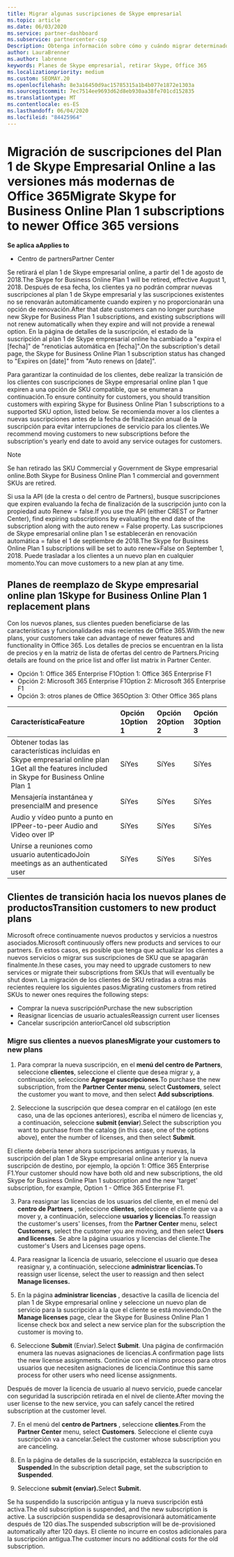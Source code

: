 ```yaml
---
title: Migrar algunas suscripciones de Skype empresarial
ms.topic: article
ms.date: 06/03/2020
ms.service: partner-dashboard
ms.subservice: partnercenter-csp
Description: Obtenga información sobre cómo y cuándo migrar determinados clientes con suscripciones de Skype empresarial online plan 1 que expiren a las nuevas versiones de Office 365.
author: LauraBrenner
ms.author: labrenne
keywords: Planes de Skype empresarial, retirar Skype, Office 365
ms.localizationpriority: medium
ms.custom: SEOMAY.20
ms.openlocfilehash: 8e3a16450d9ac15785315a1b4b077e1872e1303a
ms.sourcegitcommit: 7ec7514ee9693d62d8eb930aa38fe701cd152835
ms.translationtype: MT
ms.contentlocale: es-ES
ms.lasthandoff: 06/04/2020
ms.locfileid: "84425964"
---
```

# <a name="migrate-skype-for-business-online-plan-1-subscriptions-to-newer-office-365-versions"></a><span data-ttu-id="1561e-104">Migración de suscripciones del Plan 1 de Skype Empresarial Online a las versiones más modernas de Office 365</span><span class="sxs-lookup"><span data-stu-id="1561e-104">Migrate Skype for Business Online Plan 1 subscriptions to newer Office 365 versions</span></span>

<span data-ttu-id="1561e-105">**Se aplica a**</span><span class="sxs-lookup"><span data-stu-id="1561e-105">**Applies to**</span></span>

- <span data-ttu-id="1561e-106">Centro de partners</span><span class="sxs-lookup"><span data-stu-id="1561e-106">Partner Center</span></span>

<span data-ttu-id="1561e-107">Se retirará el plan 1 de Skype empresarial online, a partir del 1 de agosto de 2018.</span><span class="sxs-lookup"><span data-stu-id="1561e-107">The Skype for Business Online Plan 1 will be retired, effective August 1, 2018.</span></span> <span data-ttu-id="1561e-108">Después de esa fecha, los clientes ya no podrán comprar nuevas suscripciones al plan 1 de Skype empresarial y las suscripciones existentes no se renovarán automáticamente cuando expiren y no proporcionarán una opción de renovación.</span><span class="sxs-lookup"><span data-stu-id="1561e-108">After that date customers can no longer purchase new Skype for Business Plan 1 subscriptions, and existing subscriptions will not renew automatically when they expire and will not provide a renewal option.</span></span> <span data-ttu-id="1561e-109">En la página de detalles de la suscripción, el estado de la suscripción al plan 1 de Skype empresarial online ha cambiado a "expira el [fecha]" de "renoticias automática en [fecha]".</span><span class="sxs-lookup"><span data-stu-id="1561e-109">On the subscription's detail page, the Skype for Business Online Plan 1 subscription status has changed to "Expires on [date]" from "Auto renews on [date]".</span></span>  

<span data-ttu-id="1561e-110">Para garantizar la continuidad de los clientes, debe realizar la transición de los clientes con suscripciones de Skype empresarial online plan 1 que expiren a una opción de SKU compatible, que se enumeran a continuación.</span><span class="sxs-lookup"><span data-stu-id="1561e-110">To ensure continuity for customers, you should transition customers with expiring Skype for Business Online Plan 1 subscriptions to a supported SKU option, listed below.</span></span> <span data-ttu-id="1561e-111">Se recomienda mover a los clientes a nuevas suscripciones antes de la fecha de finalización anual de la suscripción para evitar interrupciones de servicio para los clientes.</span><span class="sxs-lookup"><span data-stu-id="1561e-111">We recommend moving customers to new subscriptions before the subscription's yearly end date to avoid any service outages for customers.</span></span> 

>[!NOTE]
><span data-ttu-id="1561e-112">Se han retirado las SKU Commercial y Government de Skype empresarial online.</span><span class="sxs-lookup"><span data-stu-id="1561e-112">Both Skype for Business Online Plan 1 commercial and government SKUs are retired.</span></span>

<span data-ttu-id="1561e-113">Si usa la API (de la cresta o del centro de Partners), busque suscripciones que expiren evaluando la fecha de finalización de la suscripción junto con la propiedad auto Renew = false.</span><span class="sxs-lookup"><span data-stu-id="1561e-113">If you use the API (either CREST or Partner Center), find expiring subscriptions by evaluating the end date of the subscription along with the auto renew = False property.</span></span> <span data-ttu-id="1561e-114">Las suscripciones de Skype empresarial online plan 1 se establecerán en renovación automática = false el 1 de septiembre de 2018.</span><span class="sxs-lookup"><span data-stu-id="1561e-114">The Skype for Business Online Plan 1 subscriptions will be set to auto renew=False on September 1, 2018.</span></span> <span data-ttu-id="1561e-115">Puede trasladar a los clientes a un nuevo plan en cualquier momento.</span><span class="sxs-lookup"><span data-stu-id="1561e-115">You can move customers to a new plan at any time.</span></span> 

## <a name="skype-for-business-online-plan-1-replacement-plans"></a><span data-ttu-id="1561e-116">Planes de reemplazo de Skype empresarial online plan 1</span><span class="sxs-lookup"><span data-stu-id="1561e-116">Skype for Business Online Plan 1 replacement plans</span></span>

<span data-ttu-id="1561e-117">Con los nuevos planes, sus clientes pueden beneficiarse de las características y funcionalidades más recientes de Office 365.</span><span class="sxs-lookup"><span data-stu-id="1561e-117">With the new plans, your customers take can advantage of newer features and functionality in Office 365.</span></span> <span data-ttu-id="1561e-118">Los detalles de precios se encuentran en la lista de precios y en la matriz de lista de ofertas del centro de Partners.</span><span class="sxs-lookup"><span data-stu-id="1561e-118">Pricing details are found on the price list and offer list matrix in Partner Center.</span></span> 

- <span data-ttu-id="1561e-119">Opción 1: Office 365 Enterprise F1</span><span class="sxs-lookup"><span data-stu-id="1561e-119">Option 1: Office 365 Enterprise F1</span></span>
- <span data-ttu-id="1561e-120">Opción 2: Microsoft 365 Enterprise F1</span><span class="sxs-lookup"><span data-stu-id="1561e-120">Option 2: Microsoft 365 Enterprise F1</span></span>
- <span data-ttu-id="1561e-121">Opción 3: otros planes de Office 365</span><span class="sxs-lookup"><span data-stu-id="1561e-121">Option 3: Other Office 365 plans</span></span>

|<span data-ttu-id="1561e-122">**Característica**</span><span class="sxs-lookup"><span data-stu-id="1561e-122">**Feature**</span></span>    |<span data-ttu-id="1561e-123">**Opción 1**</span><span class="sxs-lookup"><span data-stu-id="1561e-123">**Option 1**</span></span>   |<span data-ttu-id="1561e-124">**Opción 2**</span><span class="sxs-lookup"><span data-stu-id="1561e-124">**Option 2**</span></span>   |<span data-ttu-id="1561e-125">**Opción 3**</span><span class="sxs-lookup"><span data-stu-id="1561e-125">**Option 3**</span></span>   |
|:-----------------|:-----------------|:-------------|:------------|
|<span data-ttu-id="1561e-126">Obtener todas las características incluidas en Skype empresarial online plan 1</span><span class="sxs-lookup"><span data-stu-id="1561e-126">Get all the features included in Skype for Business Online Plan 1</span></span>|<span data-ttu-id="1561e-127">Sí</span><span class="sxs-lookup"><span data-stu-id="1561e-127">Yes</span></span>   |<span data-ttu-id="1561e-128">Sí</span><span class="sxs-lookup"><span data-stu-id="1561e-128">Yes</span></span>   |<span data-ttu-id="1561e-129">Sí</span><span class="sxs-lookup"><span data-stu-id="1561e-129">Yes</span></span>   |
|<span data-ttu-id="1561e-130">Mensajería instantánea y presencia</span><span class="sxs-lookup"><span data-stu-id="1561e-130">IM and presence</span></span> |<span data-ttu-id="1561e-131">Sí</span><span class="sxs-lookup"><span data-stu-id="1561e-131">Yes</span></span>   |<span data-ttu-id="1561e-132">Sí</span><span class="sxs-lookup"><span data-stu-id="1561e-132">Yes</span></span>   |<span data-ttu-id="1561e-133">Sí</span><span class="sxs-lookup"><span data-stu-id="1561e-133">Yes</span></span>   |
|<span data-ttu-id="1561e-134">Audio y vídeo punto a punto en IP</span><span class="sxs-lookup"><span data-stu-id="1561e-134">Peer-to-peer Audio and Video over IP</span></span>|<span data-ttu-id="1561e-135">Sí</span><span class="sxs-lookup"><span data-stu-id="1561e-135">Yes</span></span>   |<span data-ttu-id="1561e-136">Sí</span><span class="sxs-lookup"><span data-stu-id="1561e-136">Yes</span></span>   |<span data-ttu-id="1561e-137">Sí</span><span class="sxs-lookup"><span data-stu-id="1561e-137">Yes</span></span>   
|<span data-ttu-id="1561e-138">Unirse a reuniones como usuario autenticado</span><span class="sxs-lookup"><span data-stu-id="1561e-138">Join meetings as an authenticated user</span></span>| <span data-ttu-id="1561e-139">Sí</span><span class="sxs-lookup"><span data-stu-id="1561e-139">Yes</span></span>   |<span data-ttu-id="1561e-140">Sí</span><span class="sxs-lookup"><span data-stu-id="1561e-140">Yes</span></span>   |<span data-ttu-id="1561e-141">Sí</span><span class="sxs-lookup"><span data-stu-id="1561e-141">Yes</span></span>   |

## <a name="transition-customers-to-new-product-plans"></a><span data-ttu-id="1561e-142">Clientes de transición hacia los nuevos planes de productos</span><span class="sxs-lookup"><span data-stu-id="1561e-142">Transition customers to new product plans</span></span>

<span data-ttu-id="1561e-143">Microsoft ofrece continuamente nuevos productos y servicios a nuestros asociados.</span><span class="sxs-lookup"><span data-stu-id="1561e-143">Microsoft continuously offers new products and services to our partners.</span></span> <span data-ttu-id="1561e-144">En estos casos, es posible que tenga que actualizar los clientes a nuevos servicios o migrar sus suscripciones de SKU que se apagarán finalmente.</span><span class="sxs-lookup"><span data-stu-id="1561e-144">In these cases, you may need to upgrade customers to new services or migrate their subscriptions from SKUs that will eventually be shut down.</span></span> <span data-ttu-id="1561e-145">La migración de los clientes de SKU retiradas a otras más recientes requiere los siguientes pasos:</span><span class="sxs-lookup"><span data-stu-id="1561e-145">Migrating customers from retired SKUs to newer ones requires the following steps:</span></span>

- <span data-ttu-id="1561e-146">Comprar la nueva suscripción</span><span class="sxs-lookup"><span data-stu-id="1561e-146">Purchase the new subscription</span></span>
- <span data-ttu-id="1561e-147">Reasignar licencias de usuario actuales</span><span class="sxs-lookup"><span data-stu-id="1561e-147">Reassign current user licenses</span></span>
- <span data-ttu-id="1561e-148">Cancelar suscripción anterior</span><span class="sxs-lookup"><span data-stu-id="1561e-148">Cancel old subscription</span></span>

### <a name="migrate-your-customers-to-new-plans"></a><span data-ttu-id="1561e-149">Migre sus clientes a nuevos planes</span><span class="sxs-lookup"><span data-stu-id="1561e-149">Migrate your customers to new plans</span></span>

1. <span data-ttu-id="1561e-150">Para comprar la nueva suscripción, en el **menú del centro de Partners**, seleccione **clientes**, seleccione el cliente que desea migrar y, a continuación, seleccione **Agregar suscripciones**.</span><span class="sxs-lookup"><span data-stu-id="1561e-150">To purchase the new subscription, from the **Partner Center menu**, select **Customers**, select the customer you want to move, and then select **Add subscriptions**.</span></span>

2. <span data-ttu-id="1561e-151">Seleccione la suscripción que desea comprar en el catálogo (en este caso, una de las opciones anteriores), escriba el número de licencias y, a continuación, seleccione **submit (enviar**).</span><span class="sxs-lookup"><span data-stu-id="1561e-151">Select the subscription you want to purchase from the catalog (in this case, one of the options above), enter the number of licenses, and then select **Submit**.</span></span> 

<span data-ttu-id="1561e-152">El cliente debería tener ahora suscripciones antiguas y nuevas, la suscripción del plan 1 de Skype empresarial online anterior y la nueva suscripción de destino, por ejemplo, la opción 1: Office 365 Enterprise F1.</span><span class="sxs-lookup"><span data-stu-id="1561e-152">Your customer should now have both old and new subscriptions, the old Skype for Business Online Plan 1  subscription and the new 'target' subscription, for example, Option 1 - Office 365 Enterprise F1.</span></span>

3. <span data-ttu-id="1561e-153">Para reasignar las licencias de los usuarios del cliente, en el menú del **centro de Partners** , seleccione **clientes**, seleccione el cliente que va a mover y, a continuación, seleccione **usuarios y licencias**.</span><span class="sxs-lookup"><span data-stu-id="1561e-153">To reassign the customer's users' licenses, from the **Partner Center** menu, select **Customers**, select the customer you are moving, and then select **Users and licenses**.</span></span> <span data-ttu-id="1561e-154">Se abre la página usuarios y licencias del cliente.</span><span class="sxs-lookup"><span data-stu-id="1561e-154">The customer's Users and Licenses page opens.</span></span>

4. <span data-ttu-id="1561e-155">Para reasignar la licencia de usuario, seleccione el usuario que desea reasignar y, a continuación, seleccione **administrar licencias.**</span><span class="sxs-lookup"><span data-stu-id="1561e-155">To reassign user license, select the user to reassign and then select **Manage licenses.**</span></span>

5. <span data-ttu-id="1561e-156">En la página **administrar licencias** , desactive la casilla de licencia del plan 1 de Skype empresarial online y seleccione un nuevo plan de servicio para la suscripción a la que el cliente se está moviendo.</span><span class="sxs-lookup"><span data-stu-id="1561e-156">On the **Manage licenses** page, clear the Skype for Business Online Plan 1 license check box and select a new service plan for the subscription the customer is moving to.</span></span>

6. <span data-ttu-id="1561e-157">Seleccione **Submit** (Enviar).</span><span class="sxs-lookup"><span data-stu-id="1561e-157">Select **Submit**.</span></span> <span data-ttu-id="1561e-158">Una página de confirmación enumera las nuevas asignaciones de licencias.</span><span class="sxs-lookup"><span data-stu-id="1561e-158">A confirmation page lists the new license assignments.</span></span> <span data-ttu-id="1561e-159">Continúe con el mismo proceso para otros usuarios que necesiten asignaciones de licencia.</span><span class="sxs-lookup"><span data-stu-id="1561e-159">Continue this same process for other users who need license assignments.</span></span>

<span data-ttu-id="1561e-160">Después de mover la licencia de usuario al nuevo servicio, puede cancelar con seguridad la suscripción retirada en el nivel de cliente.</span><span class="sxs-lookup"><span data-stu-id="1561e-160">After moving the user license to the new service, you can safely cancel the retired subscription at the customer level.</span></span>

7. <span data-ttu-id="1561e-161">En el menú del **centro de Partners** , seleccione **clientes**.</span><span class="sxs-lookup"><span data-stu-id="1561e-161">From the **Partner Center** menu, select **Customers**.</span></span> <span data-ttu-id="1561e-162">Seleccione el cliente cuya suscripción va a cancelar.</span><span class="sxs-lookup"><span data-stu-id="1561e-162">Select the customer whose subscription you are canceling.</span></span>

8. <span data-ttu-id="1561e-163">En la página de detalles de la suscripción, establezca la suscripción en **Suspended**.</span><span class="sxs-lookup"><span data-stu-id="1561e-163">In the subscription detail page, set the subscription to **Suspended**.</span></span>

9. <span data-ttu-id="1561e-164">Seleccione **submit (enviar).**</span><span class="sxs-lookup"><span data-stu-id="1561e-164">Select **Submit.**</span></span>

<span data-ttu-id="1561e-165">Se ha suspendido la suscripción antigua y la nueva suscripción está activa.</span><span class="sxs-lookup"><span data-stu-id="1561e-165">The old subscription is suspended, and the new subscription is active.</span></span> <span data-ttu-id="1561e-166">La suscripción suspendida se desaprovisionará automáticamente después de 120 días.</span><span class="sxs-lookup"><span data-stu-id="1561e-166">The suspended subscription will be de-provisioned automatically after 120 days.</span></span> <span data-ttu-id="1561e-167">El cliente no incurre en costos adicionales para la suscripción antigua.</span><span class="sxs-lookup"><span data-stu-id="1561e-167">The customer incurs no additional costs for the old subscription.</span></span>

